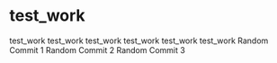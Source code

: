 # test_work
test_work test_work test_work test_work test_work test_work
Random Commit 1
Random Commit 2
Random Commit 3
